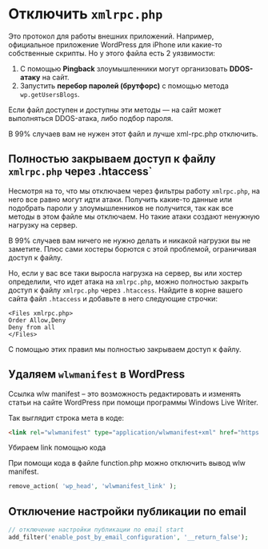 # Отключить `xmlrpc.php`



Это протокол для работы внешних приложений. Например, официальное приложение WordPress 
для iPhone или какие-то собственные скрипты. Но у этого файла есть 2 уязвимости:

1. С помощью **Pingback** злоумышленники могут организовать **DDOS-атаку** на сайт.
2. Запустить **перебор паролей (брутфорс)** с помощью метода `wp.getUsersBlogs`.

Если файл доступен и доступны эти методы — на сайт может выполняться DDOS-атака, либо подбор пароля.

В 99% случаев вам не нужен этот файл и лучше xml-rpc.php отключить.


## Полностью закрываем доступ к файлу `xmlrpc.php` через .htaccess`

Несмотря на то, что мы отключаем через фильтры работу `xmlrpc.php`, на него все равно 
могут идти атаки. Получить какие-то данные или подобрать пароли у злоумышленников не получится, 
так как все методы в этом файле мы отключаем. Но такие атаки создают ненужную нагрузку на сервер.

В 99% случаев вам ничего не нужно делать и никакой нагрузки вы не заметите. Плюс сами хостеры 
борются с этой проблемой, ограничивая доступ к файлу.

Но, если у вас все таки выросла нагрузка на сервер, вы или хостер определили, что идет атака 
на `xmlrpc.php`, можно полностью закрыть доступ к файлу `xmlrpc.php` через `.htaccess`. Найдите в корне 
вашего сайта файл `.htaccess` и добавьте в него следующие строчки:

 ```
<Files xmlrpc.php>
Order Allow,Deny
Deny from all
</Files>
``` 

С помощью этих правил мы полностью закрываем доступ к файлу.


## Удаляем `wlwmanifest` в WordPress

Ссылка wlw manifest – это возможность редактировать и изменять статьи на сайте WordPress при помощи 
программы Windows Live Writer.

Так выглядит строка мета в коде:
```html
<link rel="wlwmanifest" type="application/wlwmanifest+xml" href="https://wpcourses.ru/wp-includes/wlwmanifest.xml" />
```

Убираем link помощью кода

При помощи кода в файле function.php можно отключить вывод wlw manifest.
```php
remove_action( 'wp_head', 'wlwmanifest_link' );


```
## Отключение настройки публикации по email

```php
// отключение настройки публикации по email start   
add_filter('enable_post_by_email_configuration', '__return_false');
```
